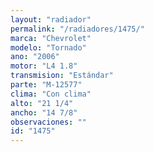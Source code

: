 ```yaml
---
layout: "radiador"
permalink: "/radiadores/1475/"
marca: "Chevrolet"
modelo: "Tornado"
ano: "2006"
motor: "L4 1.8"
transmision: "Estándar"
parte: "M-12577"
clima: "Con clima"
alto: "21 1/4"
ancho: "14 7/8"
observaciones: ""
id: "1475"
---
```


